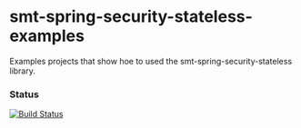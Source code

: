 <!---
Copyright 2015 Karl Bennett

Licensed under the Apache License, Version 2.0 (the "License");
you may not use this file except in compliance with the License.
You may obtain a copy of the License at

    http://www.apache.org/licenses/LICENSE-2.0

Unless required by applicable law or agreed to in writing, software
distributed under the License is distributed on an "AS IS" BASIS,
WITHOUT WARRANTIES OR CONDITIONS OF ANY KIND, either express or implied.
See the License for the specific language governing permissions and
limitations under the License.
-->
smt-spring-security-stateless-examples
===========

Examples projects that show hoe to used the smt-spring-security-stateless library.

### Status
[![Build Status](https://travis-ci.org/shiver-me-timbers/smt-spring-security-stateless-examples.svg?branch=master)](https://travis-ci.org/shiver-me-timbers/smt-spring-security-stateless-examples)